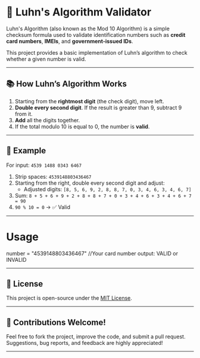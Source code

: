 

# 🔢 Luhn's Algorithm Validator

Luhn's Algorithm (also known as the Mod 10 Algorithm) is a simple checksum formula used to validate identification numbers such as **credit card numbers**, **IMEIs**, and **government-issued IDs**.

This project provides a basic implementation of Luhn’s algorithm to check whether a given number is valid.

---

## 📚 How Luhn’s Algorithm Works

1. Starting from the **rightmost digit** (the check digit), move left.
2. **Double every second digit**. If the result is greater than 9, subtract 9 from it.
3. **Add** all the digits together.
4. If the total modulo 10 is equal to 0, the number is **valid**.

---

## 🚀 Example

For input: `4539 1488 0343 6467`

1. Strip spaces: `4539148803436467`
2. Starting from the right, double every second digit and adjust:
   - Adjusted digits: `[8, 5, 6, 9, 2, 8, 8, 7, 0, 3, 4, 6, 3, 4, 6, 7]`
3. Sum: `8 + 5 + 6 + 9 + 2 + 8 + 8 + 7 + 0 + 3 + 4 + 6 + 3 + 4 + 6 + 7 = 90`
4. `90 % 10 = 0` → ✅ Valid

---
# Usage

number = "4539148803436467" //Your card number
output: VALID or INVALID 

---

## 📝 License

This project is open-source under the [MIT License](LICENSE).

---

## 🙌 Contributions Welcome!

Feel free to fork the project, improve the code, and submit a pull request. Suggestions, bug reports, and feedback are highly appreciated!

---
